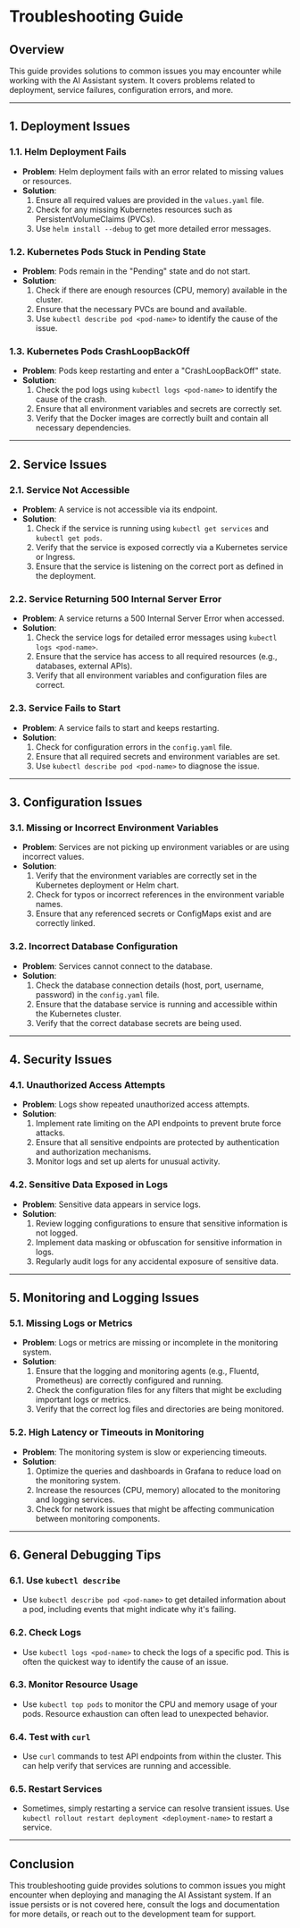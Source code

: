 # Troubleshooting Guide

## Overview

This guide provides solutions to common issues you may encounter while working with the AI Assistant system. It covers problems related to deployment, service failures, configuration errors, and more.

---

## 1. Deployment Issues

### 1.1. Helm Deployment Fails

- **Problem**: Helm deployment fails with an error related to missing values or resources.
- **Solution**:
  1. Ensure all required values are provided in the `values.yaml` file.
  2. Check for any missing Kubernetes resources such as PersistentVolumeClaims (PVCs).
  3. Use `helm install --debug` to get more detailed error messages.

### 1.2. Kubernetes Pods Stuck in Pending State

- **Problem**: Pods remain in the "Pending" state and do not start.
- **Solution**:
  1. Check if there are enough resources (CPU, memory) available in the cluster.
  2. Ensure that the necessary PVCs are bound and available.
  3. Use `kubectl describe pod <pod-name>` to identify the cause of the issue.

### 1.3. Kubernetes Pods CrashLoopBackOff

- **Problem**: Pods keep restarting and enter a "CrashLoopBackOff" state.
- **Solution**:
  1. Check the pod logs using `kubectl logs <pod-name>` to identify the cause of the crash.
  2. Ensure that all environment variables and secrets are correctly set.
  3. Verify that the Docker images are correctly built and contain all necessary dependencies.

---

## 2. Service Issues

### 2.1. Service Not Accessible

- **Problem**: A service is not accessible via its endpoint.
- **Solution**:
  1. Check if the service is running using `kubectl get services` and `kubectl get pods`.
  2. Verify that the service is exposed correctly via a Kubernetes service or Ingress.
  3. Ensure that the service is listening on the correct port as defined in the deployment.

### 2.2. Service Returning 500 Internal Server Error

- **Problem**: A service returns a 500 Internal Server Error when accessed.
- **Solution**:
  1. Check the service logs for detailed error messages using `kubectl logs <pod-name>`.
  2. Ensure that the service has access to all required resources (e.g., databases, external APIs).
  3. Verify that all environment variables and configuration files are correct.

### 2.3. Service Fails to Start

- **Problem**: A service fails to start and keeps restarting.
- **Solution**:
  1. Check for configuration errors in the `config.yaml` file.
  2. Ensure that all required secrets and environment variables are set.
  3. Use `kubectl describe pod <pod-name>` to diagnose the issue.

---

## 3. Configuration Issues

### 3.1. Missing or Incorrect Environment Variables

- **Problem**: Services are not picking up environment variables or are using incorrect values.
- **Solution**:
  1. Verify that the environment variables are correctly set in the Kubernetes deployment or Helm chart.
  2. Check for typos or incorrect references in the environment variable names.
  3. Ensure that any referenced secrets or ConfigMaps exist and are correctly linked.

### 3.2. Incorrect Database Configuration

- **Problem**: Services cannot connect to the database.
- **Solution**:
  1. Check the database connection details (host, port, username, password) in the `config.yaml` file.
  2. Ensure that the database service is running and accessible within the Kubernetes cluster.
  3. Verify that the correct database secrets are being used.

---

## 4. Security Issues

### 4.1. Unauthorized Access Attempts

- **Problem**: Logs show repeated unauthorized access attempts.
- **Solution**:
  1. Implement rate limiting on the API endpoints to prevent brute force attacks.
  2. Ensure that all sensitive endpoints are protected by authentication and authorization mechanisms.
  3. Monitor logs and set up alerts for unusual activity.

### 4.2. Sensitive Data Exposed in Logs

- **Problem**: Sensitive data appears in service logs.
- **Solution**:
  1. Review logging configurations to ensure that sensitive information is not logged.
  2. Implement data masking or obfuscation for sensitive information in logs.
  3. Regularly audit logs for any accidental exposure of sensitive data.

---

## 5. Monitoring and Logging Issues

### 5.1. Missing Logs or Metrics

- **Problem**: Logs or metrics are missing or incomplete in the monitoring system.
- **Solution**:
  1. Ensure that the logging and monitoring agents (e.g., Fluentd, Prometheus) are correctly configured and running.
  2. Check the configuration files for any filters that might be excluding important logs or metrics.
  3. Verify that the correct log files and directories are being monitored.

### 5.2. High Latency or Timeouts in Monitoring

- **Problem**: The monitoring system is slow or experiencing timeouts.
- **Solution**:
  1. Optimize the queries and dashboards in Grafana to reduce load on the monitoring system.
  2. Increase the resources (CPU, memory) allocated to the monitoring and logging services.
  3. Check for network issues that might be affecting communication between monitoring components.

---

## 6. General Debugging Tips

### 6.1. Use `kubectl describe`

- Use `kubectl describe pod <pod-name>` to get detailed information about a pod, including events that might indicate why it's failing.

### 6.2. Check Logs

- Use `kubectl logs <pod-name>` to check the logs of a specific pod. This is often the quickest way to identify the cause of an issue.

### 6.3. Monitor Resource Usage

- Use `kubectl top pods` to monitor the CPU and memory usage of your pods. Resource exhaustion can often lead to unexpected behavior.

### 6.4. Test with `curl`

- Use `curl` commands to test API endpoints from within the cluster. This can help verify that services are running and accessible.

### 6.5. Restart Services

- Sometimes, simply restarting a service can resolve transient issues. Use `kubectl rollout restart deployment <deployment-name>` to restart a service.

---

## Conclusion

This troubleshooting guide provides solutions to common issues you might encounter when deploying and managing the AI Assistant system. If an issue persists or is not covered here, consult the logs and documentation for more details, or reach out to the development team for support.
